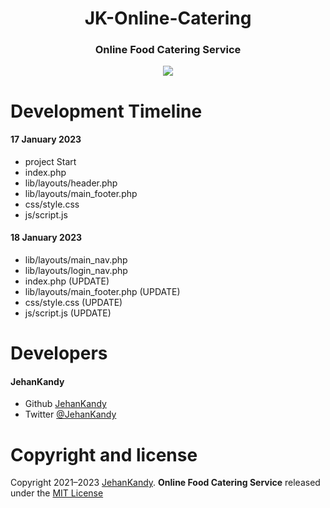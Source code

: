 <h1 align="center">JK-Online-Catering</h1>
<h3 align="center">Online Food Catering Service</h3>

<p align="center"><img src="https://wakatime.com/badge/user/0ac30051-5698-4ae9-851e-7d4853d4aba7/project/445a548e-d717-4951-ac7b-5cb416e2ad33.svg"></p>

# Development Timeline

  <h4> 17 January 2023</h4>
  
  - project Start
  - index.php
  - lib/layouts/header.php
  - lib/layouts/main_footer.php
  - css/style.css
  - js/script.js
  

  <h4> 18 January 2023</h4>
  
  - lib/layouts/main_nav.php
  - lib/layouts/login_nav.php
  - index.php (UPDATE)
  - lib/layouts/main_footer.php (UPDATE)
  - css/style.css (UPDATE)
  - js/script.js (UPDATE)
  
 


<h1>Developers</h1>
  <h4>JehanKandy</h4>

  - Github [JehanKandy](https://github.com/JehanKandy)
  - Twitter [@JehanKandy](https://twitter.com/jehankandy)
  
<h1>Copyright and license</h1>


Copyright 2021–2023 [JehanKandy](https://github.com/JehanKandy). <b>Online Food Catering Service</b> released under the [MIT License](https://github.com/JehanKandy/JK-Online-Catering-/blob/main/LICENSE)
